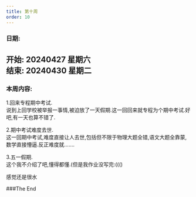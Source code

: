 ```yaml
---
title: 第十周
order: 10
---
```


### 日期:  
**开始: 20240427 星期六**  
**结束: 20240430 星期二**  
---

### 本周内容:  
1.回来专程期中考试.  
说到上回学校被举报一事情,被迫放了一天假期.这一回回来就专程为个期中考试.好吧,有一天也算不错了.   

2.期中考试难度去世.  
这一回期中考试,难度直接让人去世,包括但不限于物理大题全错,语文大题全靠蒙,数学直接懵逼.反正难度就.......  

3.五一假期.  
这个我不介绍了吧,懂得都懂.(但是我作业没写完:((()   

感觉还是很水  

###The End  